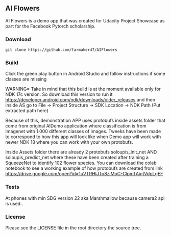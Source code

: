 ## AI Flowers

AI Flowers is a demo app that was created for Udacity Project Showcase as part for the Facebook Pytorch scholarship.

### Download

    git clone https://github.com/farmaker47/AIFlowers

### Build

Click the green play button in Android Studio and follow instructions if some classes are missing

WARNING= Take in mind that this build is at the moment available only for NDK 17c version. So download this version to run it
https://developer.android.com/ndk/downloads/older_releases
and then inside AS go to File -> Project Structure -> SDK Location -> NDK Path (Put extracted path here)

Because of this, demonstration APP uses protobufs inside assets folder that come from original AIDemo application
where classification is from Imagenet with 1.000 different classes of images.
Tweeks have been made to correspond to how this app will look like when Demo app will work with newer NDK 18 where you can work with your own protobufs.

Inside Assets folder there are already 2 protobufs soloupis_init_net AND soloupis_predict_net where these have been created after training a SqueezeNet
to identify 102 flower species. You can download the colab notebook to see a working example of how protobufs are created from link
https://drive.google.com/open?id=1uVTRHIJTo8ziMoC-ClpmTAiqtVdpLgEF


### Tests

At phones with min SDG version 22 aka Marshmallow because camera2 api is used..

### License

Please see the LICENSE file in the root directory the source tree.
